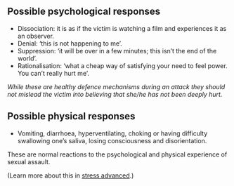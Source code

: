 [Title]: # (Normal responses)
[Order]: # (3)

## Possible psychological responses

* Dissociation: it is as if the victim is watching a film and experiences it as
an observer.
* Denial: ‘this is not happening to me’.
* Suppression: ‘it will be over in a few minutes; this isn’t the end of the world’.
* Rationalisation: ‘what a cheap way of satisfying your need to feel power.
You can’t really hurt me’.

*While these are healthy defence mechanisms during an attack they should not mislead
the victim into believing that she/he has not been deeply hurt.*

## Possible physical responses

* Vomiting, diarrhoea, hyperventilating, choking or having difficulty swallowing one’s saliva, losing consciousness and disorientation. 

These are normal reactions to the psychological and physical
experience of sexual assault. 

(Learn more about this in [stress advanced](umbrella://lesson/stress/1).)
